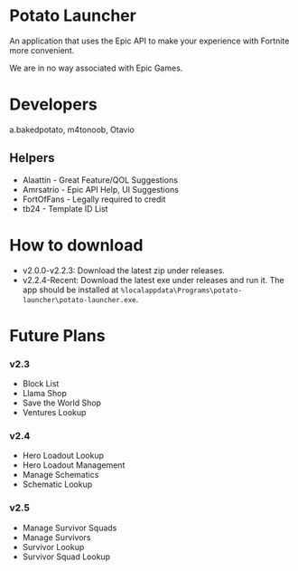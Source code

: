 # Potato Launcher
An application that uses the Epic API to make your experience with Fortnite more convenient.

We are in no way associated with Epic Games.

# Developers
a.bakedpotato, m4tonoob, Otavio
## Helpers
- Alaattin - Great Feature/QOL Suggestions
- Amrsatrio - Epic API Help, UI Suggestions
- FortOfFans - Legally required to credit
- tb24 - Template ID List

# How to download
- v2.0.0-v2.2.3: Download the latest zip under releases.
- v2.2.4-Recent: Download the latest exe under releases and run it. The app should be installed at `%localappdata\Programs\potato-launcher\potato-launcher.exe`.

# Future Plans
### v2.3
- Block List
- Llama Shop
- Save the World Shop
- Ventures Lookup
### v2.4
- Hero Loadout Lookup
- Hero Loadout Management
- Manage Schematics
- Schematic Lookup
### v2.5
- Manage Survivor Squads
- Manage Survivors
- Survivor Lookup
- Survivor Squad Lookup
